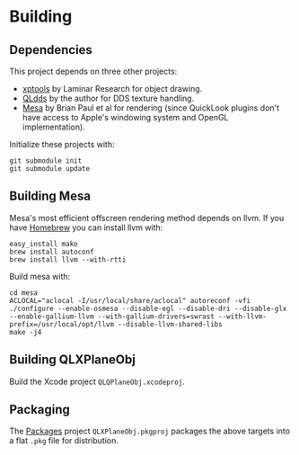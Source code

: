 # Building

## Dependencies

This project depends on three other projects:

- [xptools](https://github.com/X-Plane/xptools) by Laminar Research for object drawing.
- [QLdds](https://github.com/Marginal/QLdds) by the author for DDS texture handling.
- [Mesa](http://mesa3d.org/) by Brian Paul et al for rendering (since QuickLook plugins don't have access to Apple's windowing system and OpenGL implementation).

Initialize these projects with:

```
git submodule init
git submodule update
```

## Building Mesa

Mesa's most efficient offscreen rendering method depends on llvm. If you have [Homebrew](http://brew.sh/) you can install llvm with:

```
easy_install mako
brew install autoconf
brew install llvm --with-rtti
```

Build mesa with:

```
cd mesa
ACLOCAL="aclocal -I/usr/local/share/aclocal" autoreconf -vfi
./configure --enable-osmesa --disable-egl --disable-dri --disable-glx --enable-gallium-llvm --with-gallium-drivers=swrast --with-llvm-prefix=/usr/local/opt/llvm --disable-llvm-shared-libs
make -j4
```

## Building QLXPlaneObj

Build the Xcode project `QLQPlaneObj.xcodeproj`.


## Packaging

The [Packages](http://s.sudre.free.fr/Software/Packages/about.html) project `QLXPlaneObj.pkgproj` packages the above targets into a flat `.pkg` file for distribution.

